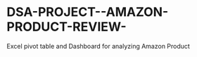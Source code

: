 # DSA-PROJECT--AMAZON-PRODUCT-REVIEW-
Excel pivot table and Dashboard for analyzing Amazon Product 
